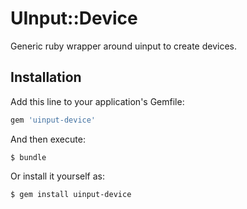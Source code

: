 # UInput::Device

Generic ruby wrapper around uinput to create devices.

## Installation

Add this line to your application's Gemfile:

```ruby
gem 'uinput-device'
```

And then execute:

    $ bundle

Or install it yourself as:

    $ gem install uinput-device
